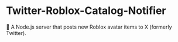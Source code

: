 # Twitter-Roblox-Catalog-Notifier
🤖 A Node.js server that posts new Roblox avatar items to X (formerly Twitter).
